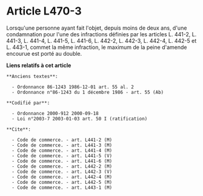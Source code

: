 # Article L470-3

Lorsqu'une personne ayant fait l'objet, depuis moins de deux ans, d'une condamnation pour l'une des infractions définies par
les articles L. 441-2, L. 441-3, L. 441-4, L. 441-5, L. 441-6, L. 442-2, L. 442-3, L. 442-4, L. 442-5 et L. 443-1, commet la
même infraction, le maximum de la peine d'amende encourue est porté au double.

**Liens relatifs à cet article**

	**Anciens textes**:

	  - Ordonnance 86-1243 1986-12-01 art. 55 al. 2
	  - Ordonnance n°86-1243 du 1 décembre 1986 - art. 55 (Ab)

	**Codifié par**:

	  - Ordonnance 2000-912 2000-09-18
	  - Loi n°2003-7 2003-01-03 art. 50 I (ratification)

	**Cite**:

	  - Code de commerce. - art. L441-2 (M)
	  - Code de commerce. - art. L441-3 (M)
	  - Code de commerce. - art. L441-4 (M)
	  - Code de commerce. - art. L441-5 (V)
	  - Code de commerce. - art. L441-6 (M)
	  - Code de commerce. - art. L442-2 (M)
	  - Code de commerce. - art. L442-3 (V)
	  - Code de commerce. - art. L442-4 (M)
	  - Code de commerce. - art. L442-5 (M)
	  - Code de commerce. - art. L443-1 (M)
